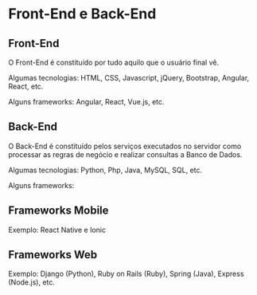 # Front-End e Back-End


## Front-End

O Front-End é constituído por tudo aquilo que o usuário final vê. 

Algumas tecnologias: HTML, CSS, Javascript, jQuery, Bootstrap, Angular, React, etc.

Alguns frameworks: Angular, React, Vue.js, etc.

## Back-End

O Back-End é constituído pelos serviços executados no servidor como processar as regras de negócio e realizar consultas a Banco de Dados. 

Algumas tecnologias: Python, Php, Java, MySQL, SQL, etc.

Alguns frameworks:

## Frameworks Mobile

Exemplo: React Native e Ionic

## Frameworks Web

Exemplo: Django (Python), Ruby on Rails (Ruby), Spring (Java), Express (Node.js), etc.


